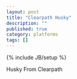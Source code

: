 ```yaml
---
layout: post
title: "Clearpath Husky"
description: ""
published: true
category: platforms
tags: []
---
```

{% include JB/setup %}


Husky From Clearpath

